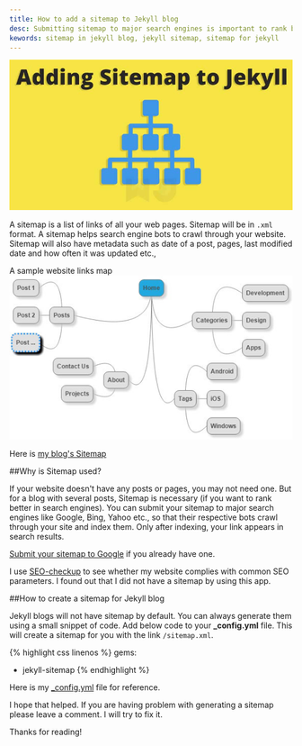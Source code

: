 ```yaml
---
title: How to add a sitemap to Jekyll blog
desc: Submitting sitemap to major search engines is important to rank better on SEO. Jekyll blogs will not have sitemap by default but we can create one using this method.
kewords: sitemap in jekyll blog, jekyll sitemap, sitemap for jekyll
---
```


![How to add sitemap to Jekyll blog](/images/add-sitemap-to-Jekyll-github-pages.jpg)


A sitemap is a list of links of all your web pages. Sitemap will be in ```.xml``` format. A sitemap helps search engine bots to crawl through your website. Sitemap will also have metadata such as date of a post, pages, last modified date and how often it was updated etc.,

A sample website links map
![Sitemap of a website](/images/how-to-add-sitemap-to-jekyll.jpg)

Here is [my blog's Sitemap](http://blog.webjeda.com/sitemap.xml)

##Why is Sitemap used?

If your website doesn't have any posts or pages, you may not need one. But for a blog with several posts, Sitemap is necessary (if you want to rank better in search engines). You can submit your sitemap to major search engines like Google, Bing, Yahoo etc., so that their respective bots crawl through your site and index them. Only after indexing, your link appears in search results.

[Submit your sitemap to Google](https://www.google.com/webmasters/tools/home?hl=en) if you already have one.

I use [SEO-checkup](https://toolbox.seositecheckup.com/apps/seo-checkup) to see whether my website complies with common SEO parameters. I found out that I did not have a sitemap by using this app.

##How to create a sitemap for Jekyll blog

Jekyll blogs will not have sitemap by default. You can always generate them using a small snippet of code. Add below code to your **_config.yml** file. This will create a sitemap for you with the link ```/sitemap.xml```.

{% highlight css linenos %}
gems:
  - jekyll-sitemap
{% endhighlight %}


Here is my [_config.yml](https://raw.githubusercontent.com/sharu725/emerald/gh-pages/_config.yml) file for reference. 

I hope that helped. If you are having problem with generating a sitemap please leave a comment. I will try to fix it. 

Thanks for reading!